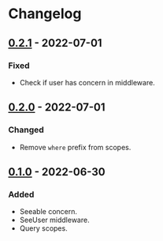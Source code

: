 # Changelog

## [0.2.1] - 2022-07-01

### Fixed

- Check if user has concern in middleware.

## [0.2.0] - 2022-07-01

### Changed

- Remove `where` prefix from scopes.

## [0.1.0] - 2022-06-30

### Added

- Seeable concern.
- SeeUser middleware.
- Query scopes.

[0.2.1]: https://github.com/zepfietje/laravel-seeable/releases/tag/0.2.1
[0.2.0]: https://github.com/zepfietje/laravel-seeable/releases/tag/0.2.0
[0.1.0]: https://github.com/zepfietje/laravel-seeable/releases/tag/0.1.0
